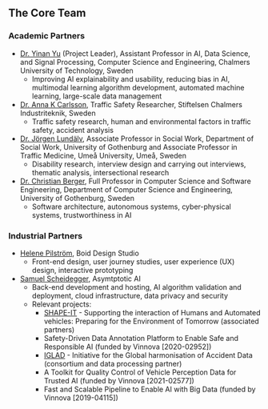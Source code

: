 
## The Core Team
### Academic Partners
- [Dr. Yinan Yu](https://www.chalmers.se/en/persons/yinan/) (Project Leader),  Assistant Professor in AI, Data Science, and Signal Processing, Computer Science and Engineering, Chalmers University of Technology, Sweden
  - Improving AI explainability and usability, reducing bias in AI, multimodal learning algorithm development, automated machine learning, large-scale data management 
- [Dr. Anna K Carlsson](https://www.chalmers.se/en/persons/annakar/), Traffic Safety Researcher, Stiftelsen Chalmers Industriteknik, Sweden
  - Traffic safety research, human and environmental factors in traffic safety, accident analysis
- [Dr. Jörgen Lundälv](https://www.gu.se/en/about/find-staff/jorgenlundalv), Associate Professor in Social Work, Department of Social Work, University of Gothenburg and Associate Professor in Traffic Medicine, Umeå University, Umeå, Sweden
  - Disability research, interview design and carrying out interviews, thematic analysis, intersectional research
- [Dr. Christian Berger](https://www.nrgeas.eu/berger-cv/), Full Professor in Computer Science and Software Engineering, Department of Computer Science and Engineering, University of Gothenburg, Sweden
  - Software architecture, autonomous systems, cyber-physical systems, trustworthiness in AI
### Industrial Partners
- [Helene Pilström](https://www.boid.se/en/), Boid Design Studio
  - Front-end design, user journey studies, user experience (UX) design, interactive prototyping 
- [Samuel Scheidegger](https://www.asymptotic.ai/), Asymtptotic AI
  - Back-end development and hosting, AI algorithm validation and deployment, cloud infrastructure, data privacy and security
  - Relevant projects:
    - [SHAPE-IT](https://www.shape-it.eu/consortium/) - Supporting the interaction of Humans and Automated vehicles: Preparing for the Environment of Tomorrow (associated partners)
    - Safety-Driven Data Annotation Platform to Enable Safe and Responsible AI (funded by Vinnova [2020-02952])
    - [IGLAD](http://www.iglad.net/) - Initiative for the Global harmonisation of Accident Data (consortium and data processing partner)
    - A Toolkit for Quality Control of Vehicle Perception Data for Trusted AI (funded by Vinnova [2021-02577])
    - Fast and Scalable Pipeline to Enable AI with Big Data (funded by Vinnova [2019-04115])
    
